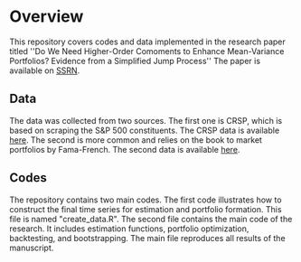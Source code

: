 # Overview
This repository covers codes and data implemented in the research paper titled ''Do We Need Higher-Order Comoments to Enhance Mean-Variance Portfolios? Evidence from a Simplified Jump Process'' The paper is available on [SSRN](https://papers.ssrn.com/sol3/papers.cfm?abstract_id=3523379).

## Data
The data was collected from two sources. The first one is CRSP, which is based on scraping the S&P 500 constituents. The CRSP data is available [here](https://github.com/simaan84/higher_order_comoment/blob/main/snp_crsp.csv). The second is more common and relies on the book to market portfolios by Fama-French. The second data is available [here](https://raw.githubusercontent.com/simaan84/higher_order_comoment/main/FF_BTM.csv).

## Codes
The repository contains two main codes. The first code illustrates how to construct the final time series for estimation and portfolio formation. This file is named "create_data.R". The second file contains the main code of the research. It includes estimation functions, portfolio optimization, backtesting, and bootstrapping. The main file reproduces all results of the manuscript. 
